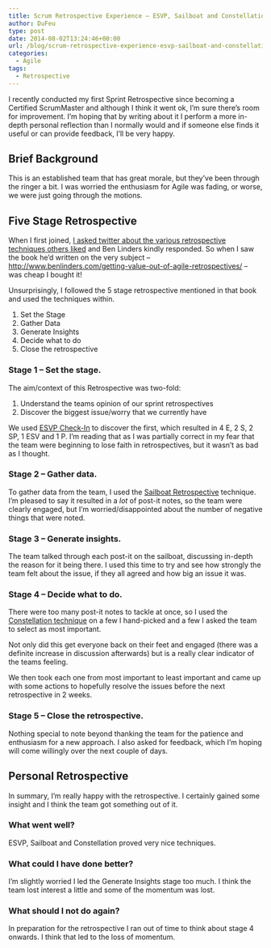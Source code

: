 ```yaml
---
title: Scrum Retrospective Experience – ESVP, Sailboat and Constellation
author: DuFeu
type: post
date: 2014-08-02T13:24:46+00:00
url: /blog/scrum-retrospective-experience-esvp-sailboat-and-constellation/
categories:
  - Agile
tags:
  - Retrospective
---
```


I recently conducted my first Sprint Retrospective since becoming a Certified ScrumMaster and although I think it went ok, I&#8217;m sure there&#8217;s room for improvement. I&#8217;m hoping that by writing about it I perform a more in-depth personal reflection than I normally would and if someone else finds it useful or can provide feedback, I&#8217;ll be very happy.

## Brief Background

This is an established team that has great morale, but they&#8217;ve been through the ringer a bit. I was worried the enthusiasm for Agile was fading, or worse, we were just going through the motions.

## Five Stage Retrospective

When I first joined, <a title="I asked twitter about the various retrospective techniques others liked" href="https://twitter.com/mattdufeu/status/425907235739291648" target="_blank">I asked twitter about the various retrospective techniques others liked</a> and Ben Linders kindly responded. So when I saw the book he&#8217;d written on the very subject &#8211; <a title="Getting Value out of Agile Retrospectives" href="http://www.benlinders.com/getting-value-out-of-agile-retrospectives/" target="_blank">http://www.benlinders.com/getting-value-out-of-agile-retrospectives/</a> &#8211; was cheap I bought it!

Unsurprisingly, I followed the 5 stage retrospective mentioned in that book and used the techniques within.

1. Set the Stage
2. Gather Data
3. Generate Insights
4. Decide what to do
5. Close the retrospective

### Stage 1 &#8211; Set the stage.

The aim/context of this Retrospective was two-fold:

1. Understand the teams opinion of our sprint retrospectives
2. Discover the biggest issue/worry that we currently have

We used <a title="ESVP Check-In" href="http://www.funretrospectives.com/esvp-explorer-shopper-vacationer-prisoner/" target="_blank">ESVP Check-In</a> to discover the first, which resulted in 4 E, 2 S, 2 SP, 1 ESV and 1 P. I&#8217;m reading that as I was partially correct in my fear that the team were beginning to lose faith in retrospectives, but it wasn&#8217;t as bad as I thought.

### Stage 2 &#8211; Gather data.

To gather data from the team, I used the <a title="Sailboat Retrospective" href="http://exploringagility.com/2012/01/19/sailboat-retrospective/" target="_blank">Sailboat Retrospective</a> technique. I&#8217;m pleased to say it resulted in a _lot_ of post-it notes, so the team were clearly engaged, but I&#8217;m worried/disappointed about the number of negative things that were noted.

### Stage 3 &#8211; Generate insights.

The team talked through each post-it on the sailboat, discussing in-depth the reason for it being there. I used this time to try and see how strongly the team felt about the issue, if they all agreed and how big an issue it was.

### Stage 4 &#8211; Decide what to do.

There were too many post-it notes to tackle at once, so I used the <a href="http://www.scrumalliance.org/community/articles/2013/march/constellation-a-retrospective-exercise" title="Constellation Technique" target="_blank">Constellation technique</a> on a few I hand-picked and a few I asked the team to select as most important.

Not only did this get everyone back on their feet and engaged (there was a definite increase in discussion afterwards) but is a really clear indicator of the teams feeling.

We then took each one from most important to least important and came up with some actions to hopefully resolve the issues before the next retrospective in 2 weeks.

### Stage 5 &#8211; Close the retrospective.

Nothing special to note beyond thanking the team for the patience and enthusiasm for a new approach. I also asked for feedback, which I&#8217;m hoping will come willingly over the next couple of days.

## Personal Retrospective

In summary, I&#8217;m really happy with the retrospective. I certainly gained some insight and I think the team got something out of it.

### What went well?

ESVP, Sailboat and Constellation proved very nice techniques.

### What could I have done better?

I&#8217;m slightly worried I led the Generate Insights stage too much. I think the team lost interest a little and some of the momentum was lost.

### What should I not do again?

In preparation for the retrospective I ran out of time to think about stage 4 onwards. I think that led to the loss of momentum.
